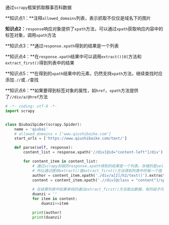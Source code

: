 通过`scrapy`框架抓取糗事百科数据

**知识点1：**注释`allowed_domains`列表，表示抓取不仅仅是域名下的图片

**知识点2：**`response`响应对象提供了`xpath`方法，可以通过`xpath`获取响应内容中的标签对象，调用`xpath`方法

**知识点3：**通过`response.xpath`得到的结果是一个列表

**知识点4：**在`response.xpath`结果中可以调用`extract()[0]`方法和`extract_first()`得到列表中的结果

**知识点5：**在得到的`xpath`结果中的元素，仍然支持`xpath`方法，继续查找时应添加`.//`或`./`查找

**知识点6：**如果要得到标签对象的属性，如`href`，`xpath`方法提供了`//div/a/@href`方法

```python
# -*- coding: utf-8 -*-
import scrapy


class QiubaiSpider(scrapy.Spider):
    name = 'qiubai'
    # allowed_domains = ['www.qiushibaike.com']
    start_urls = ['https://www.qiushibaike.com/text/']

    def parse(self, response):
        content_list = response.xpath('//div[@id="content-left"]/div')

        for content_item in content_list:
            # 通过scrapy封装的response.xpath得到的结果是一个列表，存储的是selector类型的结果，如[<Selector xpath='./div/div/a[2]/h2/text()' data='\n木子：李\n'>,
            # 所以通过提供extract()或extract_first()方法得到列表中的每一个值
            author = content_item.xpath('./div/a[2]/h2/text()').extract_first()
            content = content_item.xpath('.//div[@class = "content"]/span[1]/text()').extract()
			
            # 在结果列表中如果单纯的通过extract_first()方法取出数据，有的段子内容是换行的，只得到了第一句结果，所以循环列表的内容，连接起来展示
            duanzi = ''
            for item in content:
                duanzi+=item

            print(author)
            print(duanzi)
```





